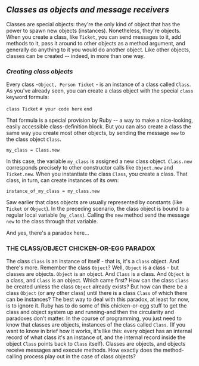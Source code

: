 ## *Classes as objects and message receivers* ##

Classes are special objects: they're the only kind of object that has the power to spawn new objects (instances). Nonetheless, they're objects. When you create a class, like `Ticket`, you can send messages to it, add methods to it, pass it around to other objects as a method argument, and generally do anything to it you would do another object.
  Like other objects, classes can be created -- indeed, in more than one way.

### *Creating class objects* ###
Every class -`Object, Person Ticket` - is an instance of a class called `Class`. As you've already seen, you can create a class object with the special `class` keyword formula:

`class Ticket`
`# your code here`
`end`

That formula is a special provision by Ruby -- a way to make a nice-looking, easily accessible class-definition block. But you can also create a class the same way you create most other objects, by sending the message `new` to the class object `Class`.

`my_class = Class.new`

In this case, the variable `my_class` is assigned a new class object.
  `Class.new` corresponds precisely to other constructor calls like `Object.new` and `Ticket.new`. When
you instantiate the class `Class`, you create a class. That class, in turn, can create instances of its own:

`instance_of_my_class = my_class.new`

Saw earlier that class objects are usually represented by constants (like `Ticket` or `Object`). In the preceding scenario, the class object is bound to a regular local variable (`my_class`). Calling the `new` method send the message `new` to the class through that variable.

And yes, there's a paradox here...

### THE CLASS/OBJECT CHICKEN-OR-EGG PARADOX ###
The class `Class` is an instance of itself - that is, it's a `Class` object. And there's more. Remember the class `Object`? Well, `Object` is a class - but classes are objects. `Object` is an object. And `Class` is a class. And `Object` is a class, and `Class` is an object.
  Which came first? How can the class `Class` be created unless the class `Object` already exists? But how
can there be a class `Object` (or any other class) until there is a class `Class` of which there can be instances?
  The best way to deal with this paradox, at least for now, is to ignore it. Ruby has to do some of this
chicken-or-egg stuff to get the class and object system up and running-and then the circularity and paradoxes don't matter. In the course of programming, you just need to know that classes are objects, instances of the class called `Class`. (If you want to know in brief how it works, it's like this: every object has an internal record of what class it's an instance of, and the internal record inside the object `Class` points back to `Class` itself).
  Classes are objects, and objects receive messages and execute methods. How exactly does the
method-calling process play out in the case of class objects?
